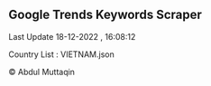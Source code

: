 

## Google Trends Keywords Scraper 
 
Last Update 18-12-2022 , 16:08:12

Country List :
VIETNAM.json



© Abdul Muttaqin 
